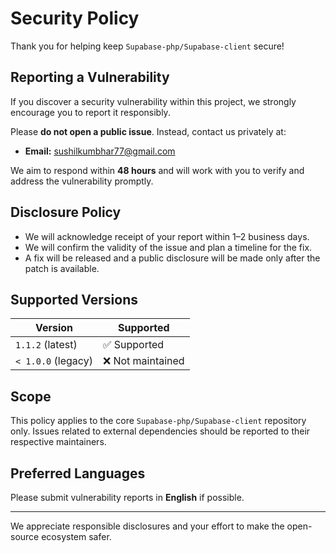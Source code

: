 # Security Policy

Thank you for helping keep `Supabase-php/Supabase-client` secure!

## Reporting a Vulnerability

If you discover a security vulnerability within this project, we strongly encourage you to report it responsibly.

Please **do not open a public issue**. Instead, contact us privately at:

- **Email:** sushilkumbhar77@gmail.com

We aim to respond within **48 hours** and will work with you to verify and address the vulnerability promptly.

## Disclosure Policy

- We will acknowledge receipt of your report within 1–2 business days.
- We will confirm the validity of the issue and plan a timeline for the fix.
- A fix will be released and a public disclosure will be made only after the patch is available.

## Supported Versions

| Version            | Supported          |
| ------------------ | ------------------ |
| `1.1.2` (latest)     | ✅ Supported       |
| `< 1.0.0` (legacy)   | ❌ Not maintained  |

## Scope

This policy applies to the core `Supabase-php/Supabase-client` repository only. Issues related to external dependencies should be reported to their respective maintainers.

## Preferred Languages

Please submit vulnerability reports in **English** if possible.

---

We appreciate responsible disclosures and your effort to make the open-source ecosystem safer.
